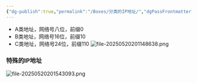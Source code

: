 ```yaml
---
{"dg-publish":true,"permalink":"/Boxes/分类的IP地址/","dgPassFrontmatter":true,"created":"2025-05-20T20:11:31.186+08:00","updated":"2025-05-20T20:15:48.482+08:00"}
---
```


- A类地址，网络号八位，前缀0
- B类地址，网络号16位，前缀10
- C类地址，网络号24位，前缀110
![file-20250520201148638.png](/img/user/images/%E5%88%86%E7%B1%BB%E7%9A%84IP%E5%9C%B0%E5%9D%80/file-20250520201148638.png)

### 特殊的IP地址
![file-20250520201543093.png](/img/user/images/%E5%88%86%E7%B1%BB%E7%9A%84IP%E5%9C%B0%E5%9D%80/file-20250520201543093.png)